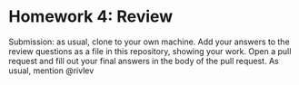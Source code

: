 # Homework 4: Review

Submission: as usual, clone to your own machine. Add your answers to the review questions as a file in this repository, showing your work. Open a pull request and fill out your final answers in the body of the pull request. As usual, mention @rivlev

